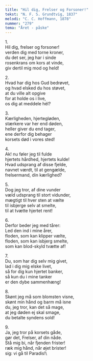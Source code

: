 ```yaml
---
title: "Hil dig, Frelser og Forsoner!"
tekst: "N. F. S. Grundtvig, 1837"
melodi: "C. C. Hoffmann, 1878"
nummer: "279"
tema: "Året - påske"
---
```

1\.\
Hil dig, frelser og forsoner!\
verden dig med torne kroner,\
du det ser, jeg har i sinde\
rosenkrans om kors at vinde,\
giv dertil mig mod og held!

2\.\
Hvad har dig hos Gud bedrøvet,\
og hvad elsked du hos støvet,\
at du ville alt opgive\
for at holde os i live,\
os dig at meddele hél?

3\.\
Kærligheden, hjertegløden,\
stærkere var her end døden,\
heller giver du end tager,\
ene derfor dig behager\
korsets død i vores sted!

4\.\
Ak! nu føler jeg til fulde\
hjertets hårdhed, hjertets kulde!\
Hvad udsprang af disse fjelde,\
navnet værdt, til at gengælde,\
frelsermand, din kærlighed?

5\.\
Dog jeg tror, af dine vunder\
væld udsprang til stort vidunder,\
mægtigt til hver sten at vælte\
til isbjerge selv at smelte,\
til at tvætte hjertet rent!

6\.\
Derfor beder jeg med tårer:\
Led den ind i mine årer,\
floden, som kan klipper vælte,\
floden, som kan isbjerg smelte,\
som kan blod-skyld tvætte af!

7\.\
Du, som har dig selv mig givet,\
lad i dig mig elske livet,\
så for dig kun hjertet banker,\
så kun du i mine tanker\
er den dybe sammenhæng!

8\.\
Skønt jeg må som blomsten visne,\
skønt min hånd og barm må isne\
du, jeg tror, kan det så mage,\
at jeg døden ej skal smage,\
du betalte syndens sold!

9\.\
Ja, jeg tror på korsets gåde,\
gør det, Frelser, af din nåde.\
Stå mig bi, når fjenden frister!\
ræk mig hånd, når øjet brister!\
sig: vi gå til Paradis!\
